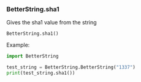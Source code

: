 ### BetterString.sha1
Gives the sha1 value from the string

`BetterString.sha1()`

Example:
```python 
import BetterString

test_string = BetterString.BetterString("1337")
print(test_string.sha1())
```
